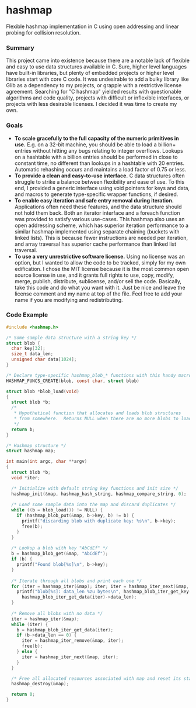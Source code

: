 # hashmap
Flexible hashmap implementation in C using open addressing and linear probing for collision resolution.

### Summary
This project came into existence because there are a notable lack of flexible and easy to use data structures available in C.  Sure, higher level languages have built-in libraries, but plenty of embedded projects or higher level libraries start with core C code.  It was undesirable to add a bulky library like Glib as a dependency to my projects, or grapple with a restrictive license agreement.  Searching for "C hashmap" yielded results with questionable algorithms and code quality, projects with difficult or inflexible interfaces, or projects with less desirable licenses.  I decided it was time to create my own.


### Goals
* **To scale gracefully to the full capacity of the numeric primitives in use.**  E.g. on a 32-bit machine, you should be able to load a billion+ entries without hitting any bugs relating to integer overflows.  Lookups on a hashtable with a billion entries should be performed in close to constant time, no different than lookups in a hashtable with 20 entries.  Automatic rehashing occurs and maintains a load factor of 0.75 or less.
* **To provide a clean and easy-to-use interface.**  C data structures often struggle to strike a balance between flexibility and ease of use.  To this end, I provided a generic interface using void pointers for keys and data, and macros to generate type-specific wrapper functions, if desired.
* **To enable easy iteration and safe entry removal during iteration.**  Applications often need these features, and the data structure should not hold them back.  Both an iterator interface and a foreach function was provided to satisfy various use-cases.  This hashmap also uses an open addressing scheme, which has superior iteration performance to a similar hashmap implemented using separate chaining (buckets with linked lists).  This is because fewer instructions are needed per iteration, and array traversal has superior cache performance than linked list traversal.
* **To use a very unrestrictive software license.**  Using no license was an option, but I wanted to allow the code to be tracked, simply for my own edification.  I chose the MIT license because it is the most common open source license in use, and it grants full rights to use, copy, modify, merge, publish, distribute, sublicense, and/or sell the code.  Basically, take this code and do what you want with it.  Just be nice and leave the license comment and my name at top of the file.  Feel free to add your name if you are modifying and redistributing.

### Code Example
```C
#include <hashmap.h>

/* Some sample data structure with a string key */
struct blob {
  char key[32];
  size_t data_len;
  unsigned char data[1024];
}

/* Declare type-specific hashmap_blob_* functions with this handy macro */
HASHMAP_FUNCS_CREATE(blob, const char, struct blob)

struct blob *blob_load(void)
{
  struct blob *b;
  /* 
   * Hypothetical function that allocates and loads blob structures
   * from somewhere.  Returns NULL when there are no more blobs to load.
   */
  return b;
}

/* Hashmap structure */
struct hashmap map;

int main(int argc, char **argv)
{
  struct blob *b;
  void *iter;

  /* Initialize with default string key functions and init size */
  hashmap_init(&map, hashmap_hash_string, hashmap_compare_string, 0);
  
  /* Load some sample data into the map and discard duplicates */
  while ((b = blob_load()) != NULL) {
    if (hashmap_blob_put(&map, b->key, b) != b) {
      printf("discarding blob with duplicate key: %s\n", b->key);
      free(b);
    }
  }
  
  /* Lookup a blob with key "AbCdEf" */
  b = hashmap_blob_get(&map, "AbCdEf");
  if (b) {
    printf("Found blob[%s]\n", b->key);
  }
  
  /* Iterate through all blobs and print each one */
  for (iter = hashmap_iter(&map); iter; iter = hashmap_iter_next(&map, iter)) {
    printf("blob[%s]: data_len %zu bytes\n", hashmap_blob_iter_get_key(iter),
      hashmap_blob_iter_get_data(iter)->data_len);
  }
  
  /* Remove all blobs with no data */
  iter = hashmap_iter(&map);
  while (iter) {
    b = hashmap_blob_iter_get_data(iter);
    if (b->data_len == 0) {
      iter = hashmap_iter_remove(&map, iter);
      free(b);
    } else {
      iter = hashmap_iter_next(&map, iter);
    }
  }

  /* Free all allocated resources associated with map and reset its state */
  hashmap_destroy(&map);

  return 0;
}

```
